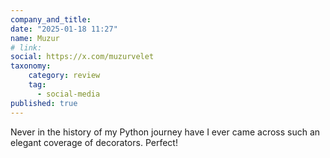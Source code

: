 ```yaml
---
company_and_title: 
date: "2025-01-18 11:27"
name: Muzur
# link:
social: https://x.com/muzurvelet
taxonomy:
    category: review
    tag:
      - social-media
published: true
---
```


Never in the history of my Python journey have I ever came across such an elegant coverage of decorators. Perfect!
